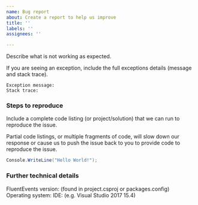 ```yaml
---
name: Bug report
about: Create a report to help us improve
title: ''
labels: ''
assignees: ''

---
```


Describe what is not working as expected.

If you are seeing an exception, include the full exceptions details (message and stack trace).

```
Exception message:
Stack trace:
```

### Steps to reproduce
Include a complete code listing (or project/solution) that we can run to reproduce the issue.

Partial code listings, or multiple fragments of code, will slow down our response or cause us to push the issue back to you to provide code to reproduce the issue.

```c#
Console.WriteLine("Hello World!");
```

### Further technical details
FluentEvents version: (found in project.csproj or packages.config)
Operating system: 
IDE: (e.g. Visual Studio 2017 15.4)
